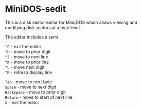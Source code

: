 # MiniDOS-sedit

This is a disk sector editor for Mini/DOS which allows viewing and modifying disk sectors at a byte level.

The editor includes a semi

`^C` - exit the editor  
`^H` - move to prior digit  
`^J` - move to next line  
`^K` - move to prior line  
`^L` - move next digit  
`^R` - refresh display line  

`Tab` - move to next byte  
`Space` - move to next digit  
`Backspace` - move to prior digit  
`Return` - move to start of next line  
`X` - exit the editor  

